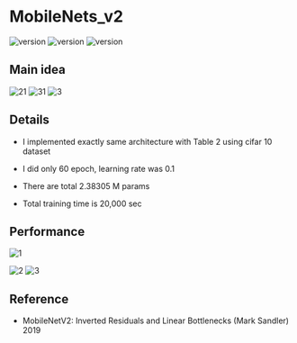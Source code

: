 # MobileNets_v2

![version](https://img.shields.io/badge/CUDA-11.1-brightgreen) ![version](https://img.shields.io/badge/cuDNN-8.1.0-blue) ![version](https://img.shields.io/badge/pytorch-1.9.0-orange)



## Main idea

![21](https://user-images.githubusercontent.com/87002037/133729667-27f43661-38e6-4c16-9965-3203f2fad89d.PNG)
![31](https://user-images.githubusercontent.com/87002037/133729673-febc9c7e-60df-42bb-bf99-40581228b71b.PNG)
![3](https://user-images.githubusercontent.com/87002037/133729767-0832d66b-9fb0-4988-93ff-52f592283a9a.PNG)



## Details

* I implemented exactly same architecture with Table 2 using cifar 10 dataset

* I did only 60 epoch, learning rate was 0.1

* There are total 2.38305 M params

* Total training time is 20,000 sec


## Performance

![1](https://user-images.githubusercontent.com/87002037/133730210-911a14af-e529-4fb8-8c1f-1cb57fdd38dd.PNG)

![2](https://user-images.githubusercontent.com/87002037/133730249-e9776b95-5eef-401b-a66c-ce560e6db9c9.png)
![3](https://user-images.githubusercontent.com/87002037/133730252-2c6c1892-1ddd-4f0f-be09-ef298bead455.PNG)





## Reference

* MobileNetV2: Inverted Residuals and Linear Bottlenecks (Mark Sandler)
  2019


